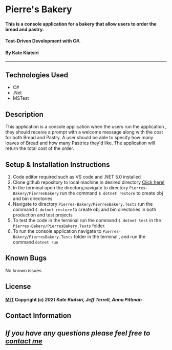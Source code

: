 # Pierre's Bakery

#### This is a console application for a bakery that allow users to order the bread and pastry.
#### Test-Driven Development with C#. 
#### By Kate Kiatsiri
---

## Technologies Used

- C#
- .Net
- MSTest

## Description

This application is a console application when the users run the application , they should receive a prompt with a welcome message along with the cost for both Bread and Pastry. A user should be able to specify how many loaves of Bread and how many Pastries they'd like. The application will return the total cost of the order.

## Setup & Installation Instructions

1. Code editor required such as VS code and .NET 5.0 installed
2. Clone github repository to local machine in desired directory <a href="https://github.com/keidsiri/Pierres-Bakery"> Click here! </a>
3. In the terminal open the directory,navigate to directory `Pierres-Bakery/PierresBakery` run the command `$ dotnet restore` to create obj and bin directories
4. Navigate to directory `Pierres-Bakery/PierresBakery.Tests` run the command `$ dotnet restore` to create obj and bin directories in both production and test projects
4. To test the code in the terminal run the command `$ dotnet test` in the `Pierres-Bakery/PierresBakery.Tests` folder.
5. To run the console application navigate to `Pierres-Bakery/PierresBakery.Tests` folder in the terminal , and run the command `dotnet run` 


## Known Bugs

No known issues

## License

#### [MIT](https://opensource.org/licenses/MIT) Copyright (c) _2021_ _Kate Kiatsiri, Jeff Terrell, Anna Pittman_

## Contact Information

_If you have any questions please feel free to [contact me](mailto:keidsiri@gmail.com)_
---
